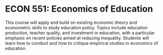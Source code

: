 # ECON 551: Economics of Education

This course will apply and build on existing economic theory and econometric skills to study education policy. Topics include education production, teacher quality, and investment in education, with a particular emphasis on recent policies aimed at reducing inequality. Students will learn how to conduct and how to critique empirical studies in economics of education.